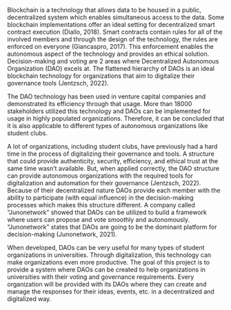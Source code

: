 Blockchain is a technology that allows data to be housed in a public, decentralized system which enables simultaneous access to the data. Some blockchain implementations offer an ideal setting for decentralized smart contract execution (Diallo, 2018). Smart contracts contain rules for all of the involved members and through the design of the technology, the rules are enforced on everyone (Giancaspro, 2017). This enforcement enables the autonomous aspect of the technology and provides an ethical solution. Decision-making and voting are 2 areas where Decentralized Autonomous Organization (DAO) excels at. The flattened hierarchy of DAOs is an ideal blockchain technology for organizations that aim to digitalize their governance tools (Jentzsch, 2022).

The DAO technology has been used in venture capital companies and demonstrated its efficiency through that usage. More than 18000 stakeholders utilized this technology and DAOs can be implemented for usage in highly populated organizations. Therefore, it can be concluded that it is also applicable to different types of autonomous organizations like student clubs.

A lot of organizations, including student clubs, have previously had a hard time in the process of digitalizing their governance and tools. A structure that could provide authenticity, security, efficiency, and ethical trust at the same time wasn’t available. But, when applied correctly, the DAO structure can provide autonomous organizations with the required tools for digitalization and automation for their governance (Jentzsch, 2022). Because of their decentralized nature DAOs provide each member with the ability to participate (with equal influence) in the decision-making processes which makes this structure different. A company called “Junonetwork” showed that DAOs can be utilized to build a framework where users can propose and vote smoothly and autonomously. “Junonetwork” states that DAOs are going to be the dominant platform for decision-making (Junonetwork, 2021).

When developed, DAOs can be very useful for many types of student organizations in universities. Through digitalization, this technology can make organizations even more productive. The goal of this project is to provide a system where DAOs can be created to help organizations in universities with their voting and governance requirements. Every organization will be provided with its DAOs where they can create and manage the responses for their ideas, events, etc. in a decentralized and digitalized way.
